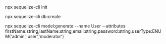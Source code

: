 npx sequelize-cli init

npx sequelize-cli db:create

npx sequelize-cli model:generate --name User --attributes firstName:string,lastName:string,email:string,password:string,userType:ENUM('admin','user','moderator')
